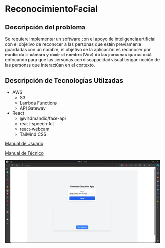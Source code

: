 # ReconocimientoFacial

## Descripción del problema

Se requiere implementar un software con el apoyo de inteligencia artificial con el objetivo de reconocer a las personas que estén previamente guardadas con un nombre, el objetivo de la aplicación es reconocer por medio de la cámara y decir el nombre (Voz) de las personas que se está enfocando para que las personas con discapacidad visual tengan noción de las personas que interactúan en el contexto. 

## Descripción de Tecnologías Utilzadas

-   AWS
    -   S3
    -   Lambda Functions
    -   API Gateway
-   React
    -   @vladmandic/face-api
    -   react-speech-kit
    -   react-webcam
    -   Tailwind CSS


[Manual de Usuario](<Manual de Usuario.md>)

[Manual de Técnico](<Manual de Tecnico.md>)

![alt text](img/pagina.png)